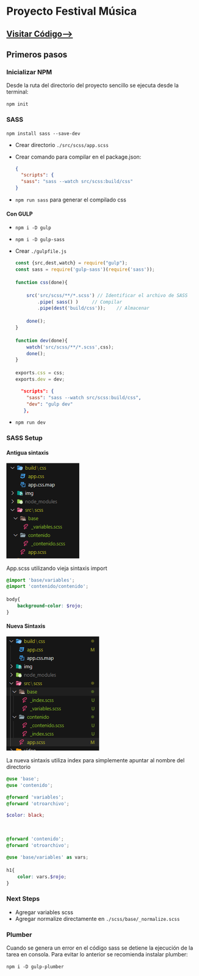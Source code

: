 # Proyecto Festival Música

## [Visitar Código-->](https://github.com/Leo-Zubiri/FestivalMusica)


## Primeros pasos

### Inicializar NPM

Desde la ruta del directorio del proyecto sencillo se ejecuta desde la terminal:

```npm init```

### SASS

```npm install sass --save-dev```

- Crear directorio `./src/scss/app.scss`
- Crear comando para compilar en el package.json:
  
  ```json
  {
    "scripts": {
    "sass": "sass --watch src/scss:build/css"
  }
  ```

- `npm run sass` para generar el compilado css


#### Con GULP

- ```npm i -D gulp```
- ```npm i -D gulp-sass```

- Crear `./gulpfile.js`
    ```js title="gulpfile.js"
    const {src,dest,watch} = require("gulp");
    const sass = require('gulp-sass')(require('sass'));

    function css(done){

        src('src/scss/**/*.scss') // Identificar el archivo de SASS
            .pipe( sass() )     // Compilar
            .pipe(dest('build/css'));    // Almacenar

        done();
    }

    function dev(done){
        watch('src/scss/**/*.scss',css);
        done();
    }

    exports.css = css;
    exports.dev = dev;
    ```

    ```json
      "scripts": {
        "sass": "sass --watch src/scss:build/css",
        "dev": "gulp dev"
       },
    ```
- `npm run dev `


### SASS Setup

#### Antigua sintaxis

![](./img/scss_dir.png)

App.scss utilizando vieja sintaxis import

```scss title="app.scss"
@import 'base/variables';
@import 'contenido/contenido';

body{
    background-color: $rojo;
}
```

#### Nueva Sintaxis

![](./img/scss_dir2.png)

La nueva sintaxis utiliza index para simplemente apuntar al nombre del directorio

```scss title="app.scss"
@use 'base';
@use 'contenido';
```

```scss title="base/_index.scss"
@forward 'variables';
@forward 'otroarchivo';
```

```scss title="base/_variables.scss"
$color: black;
```

<br/>


```scss title="contenido/_index.scss"
@forward 'contenido';
@forward 'otroarchivo';
```

````scss title="contenido/_contenido.scss"
@use 'base/variables' as vars;

h1{
    color: vars.$rojo;
}
````

### Next Steps

- Agregar variables scss
- Agregar normalize directamente en `./scss/base/_normalize.scss`

### Plumber

Cuando se genera un error en el código sass se detiene la ejecución de la tarea en consola. 
Para evitar lo anterior se recomienda instalar plumber:

```npm i -D gulp-plumber```